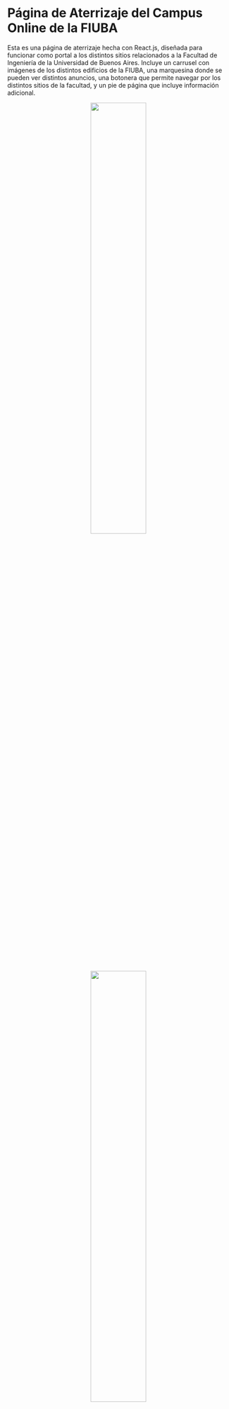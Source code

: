 
# Página de Aterrizaje del Campus Online de la FIUBA

Esta es una página de aterrizaje hecha con React.js, diseñada para funcionar como portal a los distintos sitios relacionados a la Facultad de Ingeniería de la Universidad de Buenos Aires. Incluye un carrusel con imágenes de los distintos edificios de la FIUBA, una marquesina donde se pueden ver distintos anuncios, una botonera que permite navegar por los distintos sitios de la facultad, y un pie de página que incluye información adicional.

<p align="center">
  <img src="https://user-images.githubusercontent.com/75450615/228704389-a2bcdf3e-d4d6-4236-b1c6-57fd9e545625.png#gh-dark-mode-only" width="50%" align="center">
</p>

<p align="center">
  <img src="https://user-images.githubusercontent.com/75450615/229304018-ad0c853c-f863-471d-8fec-f03f6c47c485.png#gh-light-mode-only" width="50%" align="center">
</p>

![fiuba-footer-logo]()


## Empezando

Para empezar con esta página de aterrizaje, siga los siguientes pasos:

1. Clona el repositorio a tu máquina local

```bash
git clone https://github.com/your-username/react-landing-page.git
```

2. Instala las dependencias

```bash
cd campus-landing
npm install
```

3. Ejecuta el servidor de desarrollo

```bash
npm start
```

Esto iniciará un servidor de desarrollo en http://localhost:3000, donde podrás ver la página de aterrizaje en acción.

## Personalización

Para personalizar las distintas partes de la página, es necesario recompilar el proyecto, terminando el servidor levantado anteriormente y levantando uno nuevo siguiendo el paso 3 de la sección previa.

### Imágenes del carrusel

Sigue estos pasos:

1. Modifica el contenido en el directorio public/img, agregando o quitando las imágenes previas del carrusel (observación: no eliminar la imágen del pie de página).

2. En el archivo src/Components/Slider.js, editar el componente Slider. Primero, se definen los textos que contienen las rutas relativas de cada imagen al principio del componente. Por ejemplo:

```javascript
const firstImage = './img/fiuba-carousel-bg-pc-colorized.png'
const secondImage = './img/fiuba-carousel-bg-lh-colorized.png'
const thirdImage = './img/fiuba-carousel-bg-cu-colorized.png'
```

3. Modifica el JSX del componente Slider. Dentro del elemento padre Carousel, tenemos 1 elemento Carousel.Item por cada imagen del carrusel. Se pueden agregar nuevos elementos, así como eliminar preexistentes, siempre respetando la siguiente estructura para cada uno:

```jsx
<Carousel.Item>
  <CarouselImage imgSource={firstImage} />
  <Carousel.Caption>
    <CarouselCaption />
  </Carousel.Caption>
</Carousel.Item>
```

### Texto del carrusel

Para modificar el texto del carrusel, se debe editar el elemento div con nombre de clase "subtitle" que es hijo del componente CarouselCaption que se encuentra dentro del archivo src/Components/Slider.js. Procurar separar cada línea del texto con elementos <br />. Por ejemplo:

```html
Toda la oferta educativa de la<br/>
Facultad de Ingeniería de la Universidad de Buenos Aires<br/>
en un mismo espacio
```

### Anuncios de la marquesina

Para editar los anuncios presentados en la marquesina, sólo se tiene que modificar el archivo de texto src/anuncios.txt, teniendo en cuenta que se debe ubicar cada anuncio en una línea distinta. En caso de incluir hipervínculos en los anuncios, el programa se encarga de mostrarlos en un color distinto y de permitir clickearlos para dirigirnos a la página a la que apuntan.

### Enlaces de los botones

Si se necesita actualizar la dirección URL de alguno de los botones que se encuentran bajo la marquesina, se pueden editar las referencias en el archivo Menu.js, donde se definen las variables de las direcciones luego de realizar la importación de módulos. Por ejemplo:

```javascript
const linkGrado = 'https://campusgrado.fi.uba.ar'
const linkPosgrado = 'https://campus2.fi.uba.ar'
const linkCapacitacionDocente = 'https://campusgrado.fi.uba.ar/course/index.php?categoryid=752'
const linkCetec = 'https://campusgrado.fi.uba.ar/course/index.php?categoryid=751'
```

### Botones

Si se quiere agregar un botón nuevo (o modificar uno existente), se necesita contar, aparte del texto, con un icono en formato .svg, que ubicaremos en el directorio src/icons. La estructura de este archivo icono debe consistir en un único elemento XML "svg" con los siguientes 4 atributos definidos:

- version
- xmlns
- viewBox
- width
- height

Tener en cuenta que cualquier parámetro adicional puede interferir en la correcta visualización del icono en el sitio. El siguiente es un ejemplo de la etiqueta de apertura de un elemento que cumple con estas condiciones:

```svg
<svg version="1.2" xmlns="http://www.w3.org/2000/svg" viewBox="0 0 106 74" width="106" height="74">
```

Una vez definido el texto del botón y ubicado el icono en src/icons, agregamos el icono programa en el archivo src/components/Icon.js, guiándonos por el ejemplo de cualquier otro icono preexistente. Luego, adjuntamos el enlace de la forma que se describió en la sección anterior. Por último, ubicamos un nuevo componente dentro del elemento div con nombre de clase "buttons-container", siguiendo la estructura del siguiente ejemplo:

```jsx
<div className='buttons-container'>
  <MenuButton type='Book' text='Grado' link={linkGrado} />
  <MenuButton type='Hat' text='Posgrado' link={linkPosgrado} />
  <MenuButton type='Teacher' text='Capacitación docente' link={linkCapacitacionDocente} />
  <MenuButton type='Cetec' text='Cetec' link={linkCetec} removeText='true' />
</div>
```

Se puede observar en el cuarto botón que es posible crear un botón sin texto, nada más debemos definir el atributo removeText en "true". De esta forma, el botón consistirá únicamente de un icono que se encuentra centrado.

## Despliegue

Para desplegar la página de aterrizaje, sigue estos pasos:

1. Construye la versión de producción a la aplicación:

```bash
npm run build
```

2. Despliega la carpeta "build" en tu proveedor de alojamiento.

## Dependencias

Esta página de aterrizaje fue construida con las siguientes dependencias:

- react-bootstrap
- react-easy-marquee
- react-linkify

<br/>

<p align="center">
  <img src="https://user-images.githubusercontent.com/75450615/229292883-b8f31ca1-f9d5-4c7c-a415-3a4fcd9f380e.png" width="100%" align="center">
</p>

